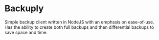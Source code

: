 # Backuply

Simple backup client written in NodeJS with an emphasis on ease-of-use. Has the ability to create both full backups and then differential backups to save space and time.
